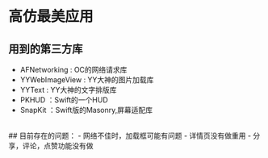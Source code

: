 # 高仿最美应用
## 用到的第三方库
  - AFNetworking   : OC的网络请求库
  - YYWebImageView : YY大神的图片加载库
  - YYText         : YY大神的文字排版库
  - PKHUD          ：Swift的一个HUD
  - SnapKit        ：Swift版的Masonry,屏幕适配库
<br>
## 目前存在的问题：
  - 网络不佳时，加载框可能有问题
  - 详情页没有做重用
  - 分享，评论，点赞功能没有做
<br>
